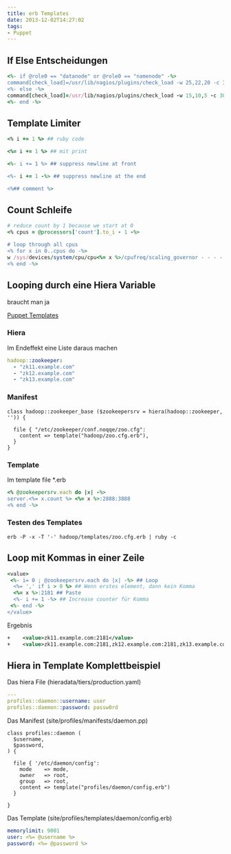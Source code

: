 ```yaml
---
title: erb Templates
date: 2013-12-02T14:27:02
tags:
- Puppet
---
```


## If Else Entscheidungen

``` ruby
<%- if @role0 == "datanode" or @role0 == "namenode" -%>
command[check_load]=/usr/lib/nagios/plugins/check_load -w 25,22,20 -c 35,32,30
<%- else -%>
command[check_load]=/usr/lib/nagios/plugins/check_load -w 15,10,5 -c 30,25,20
<%- end -%>
```

## Template Limiter

``` ruby
<% i += 1 %> ## ruby code

<%= i += 1 %> ## mit print

<%- i += 1 %> ## suppress newline at front

<%- i += 1 -%> ## suppress newline at the end

<%## comment %>
```

## Count Schleife

``` ruby
# reduce count by 1 because we start at 0
<% cpus = @processors['count'].to_i - 1 -%>

# loop through all cpus
<% for x in 0..cpus do -%>
w /sys/devices/system/cpu/cpu<%= x %>/cpufreq/scaling_governor - - - - performance
<% end -%>
```

## Looping durch eine Hiera Variable

braucht man ja

[Puppet Templates](http://docs.puppetlabs.com/learning/templates.html)

### Hiera

Im Endeffekt eine Liste daraus machen

``` yaml
hadoop::zookeeper:
  - "zk11.example.com"
  - "zk12.example.com"
  - "zk13.example.com"
```

### Manifest

``` puppet
class hadoop::zookeeper_base ($zookeepersrv = hiera(hadoop::zookeeper, '')) {

  file { "/etc/zookeeper/conf.noqqe/zoo.cfg":
    content => template("hadoop/zoo.cfg.erb"),
  }
}
```

### Template

Im template file \*.erb

``` ruby
<% @zookeepersrv.each do |x| -%>
server.<%= x.count %> <%= x %>:2888:3888
<% end -%>
```

### Testen des Templates

    erb -P -x -T '-' hadoop/templates/zoo.cfg.erb | ruby -c

## Loop mit Kommas in einer Zeile

``` ruby
<value>
 <%- i= 0 ; @zookeepersrv.each do |x| -%> ## Loop
  <%= ',' if i > 0 %> ## Wenn erstes element, dann kein Komma
  <%= x %>:2181 ## Paste
  <%- i += 1 -%> ## Increase counter für Komma
 <%- end -%>
</value>
```

Ergebnis

``` xml
+    <value>zk11.example.com:2181</value>
+    <value>zk11.example.com:2181,zk12.example.com:2181,zk13.example.com:2181</value>
```

## Hiera in Template Komplettbeispiel

Das hiera File (hieradata/tiers/production.yaml)

``` yaml
---
profiles::daemon::username: user
profiles::daemon::password: passw0rd
```

Das Manifest (site/profiles/manifests/daemon.pp)

``` puppet
class profiles::daemon (
  $username,
  $password,
) {

  file { '/etc/daemon/config':
    mode    => mode,
    owner   => root,
    group   => root,
    content => template("profiles/daemon/config.erb")
  }

}
```

Das Template (site/profiles/templates/daemon/config.erb)

``` yaml
memorylimit: 9001
user: <%= @username %>
password: <%= @password %>
```
